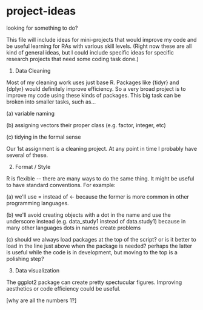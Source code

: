 # project-ideas
looking for something to do?

This file will include ideas for mini-projects that would improve my code and be useful learning for RAs with various skill levels. (Right now these are all kind of general ideas, but I could include specific ideas for specific research projects that need some coding task done.)


1. Data Cleaning

Most of my cleaning work uses just base R. Packages like {tidyr} and {dplyr} would definitely improve efficiency. So a very broad project is to improve my code using these kinds of packages. This big task can be broken into smaller tasks, such as...


 (a) variable naming
 
 (b) assigning vectors their proper class (e.g. factor, integer, etc)
 
 (c) tidying in the formal sense
 
 Our 1st assignment is a cleaning project. At any point in time I probably have several of these.
 
 
 
2. Format / Style
 
R is flexible -- there are many ways to do the same thing. It might be useful to have standard conventions. For example:
 
 (a) we'll use = instead of <- because the former is more common in other programming languages.
 
 (b) we'll avoid creating objects with a dot in the name and use the underscore instead (e.g. data_study1 instead of data.study1) because in many other languages dots in names create problems
 
 (c) should we always load packages at the top of the script? or is it better to load in the line just above when the package is needed? perhaps the latter is useful while the code is in development, but moving to the top is a polishing step?
 
 
3. Data visualization
 
The ggplot2 package can create pretty spectucular figures. Improving aesthetics or code efficiency could be useful.
 
 





[why are all the numbers 1?]
